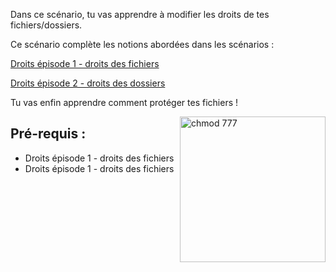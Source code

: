 Dans ce scénario, tu vas apprendre à modifier les droits de tes fichiers/dossiers.

Ce scénario complète les notions abordées dans les scénarios :

[Droits épisode 1 - droits des fichiers](https://www.katacoda.com/jrobert/courses/2-decoupage-a-trier/droits_fichiers "link to scenario droits_fichiers")

[Droits épisode 2 - droits des dossiers](https://www.katacoda.com/jrobert/courses/2-decoupage-a-trier/droits_fichiers "link to scenario droits_dossiers")

Tu vas enfin apprendre comment protéger tes fichiers !

<img src="./assets/chmod777.png" alt="chmod 777" width="233" style="float:right"/>


## Pré-requis :

* Droits épisode 1 - droits des fichiers
* Droits épisode 1 - droits des fichiers
